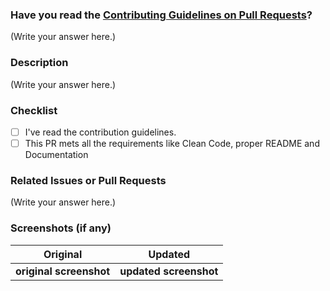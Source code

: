 <!--
Thank you for sending the PR! We appreciate you spending the time to work on these changes.
please fill out the following.
Happy Contributing!
-->

### Have you read the [Contributing Guidelines on Pull Requests](https://github.com/HakinCodes/Malaria-Detection/blob/master/CONTRIBUTING.md)?

(Write your answer here.)

### Description

(Write your answer here.)

### Checklist

- [ ] I've read the contribution guidelines.
- [ ] This PR mets all the requirements like Clean Code, proper README and Documentation

### Related Issues or Pull Requests

(Write your answer here.)

### Screenshots (if any)

 Original           | Updated
 :--------------------: |:--------------------:
 **original screenshot** | **updated screenshot**|
